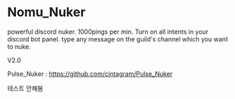 # Nomu_Nuker
powerful discord nuker. 1000pings per min.
Turn on all intents in your discord bot panel.
type any message on the guild's channel which you want to nuke.

V2.0

Pulse_Nuker : https://github.com/cintagram/Pulse_Nuker

테스트 안해봄

